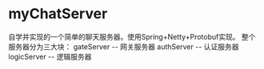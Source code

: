 # myChatServer
自学并实现的一个简单的聊天服务器。使用Spring+Netty+Protobuf实现。
整个服务器分为三大块：
gateServer -- 网关服务器
authServer -- 认证服务器
logicServer -- 逻辑服务器
